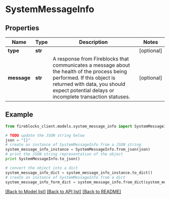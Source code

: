 # SystemMessageInfo


## Properties

Name | Type | Description | Notes
------------ | ------------- | ------------- | -------------
**type** | **str** |  | [optional] 
**message** | **str** | A response from Fireblocks that communicates a message about the health of the process being performed. If this object is returned with data, you should expect potential delays or incomplete transaction statuses. | [optional] 

## Example

```python
from fireblocks_client.models.system_message_info import SystemMessageInfo

# TODO update the JSON string below
json = "{}"
# create an instance of SystemMessageInfo from a JSON string
system_message_info_instance = SystemMessageInfo.from_json(json)
# print the JSON string representation of the object
print SystemMessageInfo.to_json()

# convert the object into a dict
system_message_info_dict = system_message_info_instance.to_dict()
# create an instance of SystemMessageInfo from a dict
system_message_info_form_dict = system_message_info.from_dict(system_message_info_dict)
```
[[Back to Model list]](../README.md#documentation-for-models) [[Back to API list]](../README.md#documentation-for-api-endpoints) [[Back to README]](../README.md)


